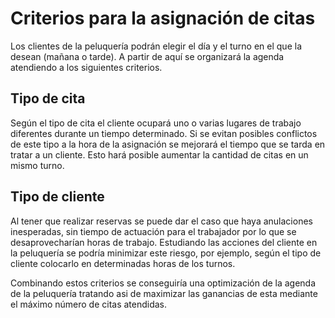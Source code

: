 # Criterios para la asignación de citas

Los clientes de la peluquería podrán elegir el día y el turno en el que la desean (mañana o tarde). A partir de aquí se organizará la agenda atendiendo a los siguientes criterios.

## Tipo de cita

Según el tipo de cita el cliente ocupará uno o varias lugares de trabajo diferentes durante un tiempo determinado. Si se evitan posibles conflictos de este tipo a la hora de la asignación se mejorará el tiempo que se tarda en tratar a un cliente. Esto hará posible aumentar la cantidad de citas en un mismo turno.

## Tipo de cliente

Al tener que realizar reservas se puede dar el caso que haya anulaciones inesperadas, sin tiempo de actuación para el trabajador por lo que se desaprovecharían horas de trabajo. Estudiando las acciones del cliente en la peluquería se podría minimizar este riesgo, por ejemplo, según el tipo de cliente colocarlo en determinadas horas de los turnos.


Combinando estos criterios se conseguiría una optimización de la agenda de la peluquería tratando asi de maximizar las ganancias de esta mediante el máximo número de citas atendidas.